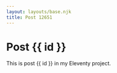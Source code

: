 ```yaml
---
layout: layouts/base.njk
title: Post 12651
---
```


# Post {{ id }}

This is post {{ id }} in my Eleventy project.
